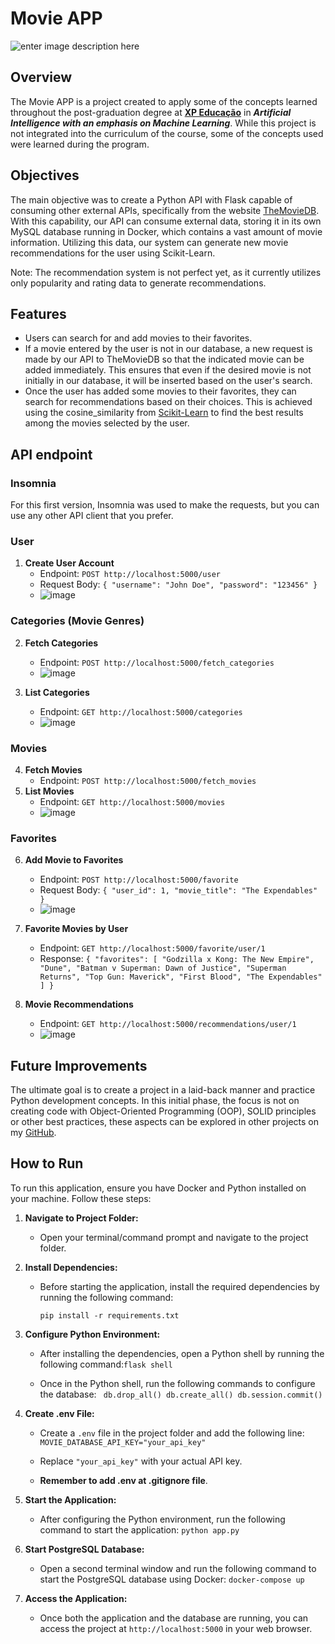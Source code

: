 # Movie APP 
![enter image description here](https://res.cloudinary.com/dloadb2bx/image/upload/v1712370449/Default_Generate_a_amazin_banner_for_a_Movie_APP_api_to_be_at_1_1_qbtvr4.jpg)
## Overview

The Movie APP is a project created to apply some of the concepts learned throughout the post-graduation degree at **[XP Educação](https://www.xpeducacao.com.br/)** in ***Artificial Intelligence with an emphasis on Machine Learning***. While this project is not integrated into the curriculum of the course, some of the concepts used were learned during the program.

## Objectives

The main objective was to create a Python API with Flask capable of consuming other external APIs, specifically from the website [TheMovieDB](https://www.themoviedb.org/). With this capability, our API can consume external data, storing it in its own MySQL database running in Docker, which contains a vast amount of movie information. Utilizing this data, our system can generate new movie recommendations for the user using Scikit-Learn.

Note: The recommendation system is not perfect yet, as it currently utilizes only popularity and rating data to generate recommendations.

## Features

-   Users can search for and add movies to their favorites.
-   If a movie entered by the user is not in our database, a new request is made by our API to TheMovieDB so that the indicated movie can be added immediately. This ensures that even if the desired movie is not initially in our database, it will be inserted based on the user's search.
-   Once the user has added some movies to their favorites, they can search for recommendations based on their choices. This is achieved using the cosine_similarity from [Scikit-Learn](https://scikit-learn.org/stable/modules/generated/sklearn.metrics.pairwise.cosine_similarity.html) to find the best results among the movies selected by the user.


## API endpoint

### Insomnia

For this first version, Insomnia was used to make the requests, but you can use any other API client that you prefer.

### User

1.  **Create User Account**
    -   Endpoint: `POST http://localhost:5000/user`
    -   Request Body:     `{
            "username": "John Doe",
            "password": "123456"
        }` 
      - ![image](https://github.com/thiagohrcosta/MovieApp-ML/assets/28869405/655c5b45-f7eb-43c8-a030-de559ef55474)

### Categories (Movie Genres)

2.  **Fetch Categories**
    -   Endpoint: `POST http://localhost:5000/fetch_categories`
    -   ![image](https://github.com/thiagohrcosta/MovieApp-ML/assets/28869405/e082ba0a-e9ce-409a-bd68-9bc52801bded)

3.  **List Categories**
    -   Endpoint: `GET http://localhost:5000/categories`
    -   ![image](https://github.com/thiagohrcosta/MovieApp-ML/assets/28869405/92f4797a-b130-439d-910e-8fea5fdce5b8)

### Movies

4.  **Fetch Movies**
    -   Endpoint: `POST http://localhost:5000/fetch_movies`
5.  **List Movies**
    -   Endpoint: `GET http://localhost:5000/movies`
    -   ![image](https://github.com/thiagohrcosta/MovieApp-ML/assets/28869405/755f9581-efbe-4c19-8b1b-9803ac658318)

### Favorites

6.  **Add Movie to Favorites**
    
    -   Endpoint: `POST http://localhost:5000/favorite`
    -   Request Body:  `{
            "user_id": 1,
            "movie_title": "The Expendables"
        }`
    - ![image](https://github.com/thiagohrcosta/MovieApp-ML/assets/28869405/67371e1f-1df2-48aa-83af-2ea92cc8de03)

7.  **Favorite Movies by User**
    
    -   Endpoint: `GET http://localhost:5000/favorite/user/1`
    -   Response: `{
            "favorites": [
                "Godzilla x Kong: The New Empire",
                "Dune",
                "Batman v Superman: Dawn of Justice",
                "Superman Returns",
                "Top Gun: Maverick",
                "First Blood",
                "The Expendables"
            ]
        }` 
        
8.  **Movie Recommendations**
    
    -   Endpoint: `GET http://localhost:5000/recommendations/user/1`
    -   ![image](https://github.com/thiagohrcosta/MovieApp-ML/assets/28869405/dec2731f-d876-4937-9fd0-31a597931dca)


## Future Improvements

The ultimate goal is to create a project in a laid-back manner and practice Python development concepts. In this initial phase, the focus is not on creating code with Object-Oriented Programming (OOP), SOLID principles or other best practices, these aspects can be explored in other projects on my [GitHub](https://github.com/thiagohrcosta). 

## How to Run

To run this application, ensure you have Docker and Python installed on your machine. Follow these steps:

1.  **Navigate to Project Folder:**
    
    -   Open your terminal/command prompt and navigate to the project folder.
2.  **Install Dependencies:**
    
    -   Before starting the application, install the required dependencies by running the following command:
                
        `pip install -r requirements.txt` 
        
3.  **Configure Python Environment:**
    
    -   After installing the dependencies, open a Python shell by running the following command:`flask shell` 
        
    -   Once in the Python shell, run the following commands to configure the database: `
        db.drop_all()
        db.create_all()
        db.session.commit()` 

3.  **Create .env File:**
    
    -   Create a `.env` file in the project folder and add the following line: `MOVIE_DATABASE_API_KEY="your_api_key"` 
        
    -   Replace `"your_api_key"` with your actual API key.
    -   **Remember to add .env at .gitignore file**.
        
4.  **Start the Application:**
    
    -   After configuring the Python environment, run the following command to start the application:  `python app.py` 
        
5.  **Start PostgreSQL Database:**
    
    -   Open a second terminal window and run the following command to start the PostgreSQL database using Docker:  `docker-compose up` 
        
6.  **Access the Application:**
    
    -   Once both the application and the database are running, you can access the project at `http://localhost:5000` in your web browser.

